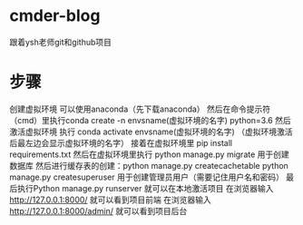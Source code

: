 # cmder-blog
跟着ysh老师git和github项目
# 步骤
创建虚拟环境 可以使用anaconda（先下载anaconda）
然后在命令提示符（cmd）里执行conda create -n envsname(虚拟环境的名字) python=3.6
然后激活虚拟环境 执行 conda activate envsname(虚拟环境的名字) （虚拟环境激活后最左边会显示虚拟环境的名字）
接着在虚拟环境里 pip install requirements.txt
然后在虚拟环境里执行 python manage.py migrate 用于创建数据库
然后进行缓存表的创建：python manage.py createcachetable
python manage.py createsuperuser 用于创建管理员用户（需要记住用户名和密码）
最后执行Python manage.py runserver 就可以在本地激活项目
在浏览器输入 http://127.0.0.1:8000/ 就可以看到项目前端
在浏览器输入 http://127.0.0.1:8000/admin/ 就可以看到项目后台
